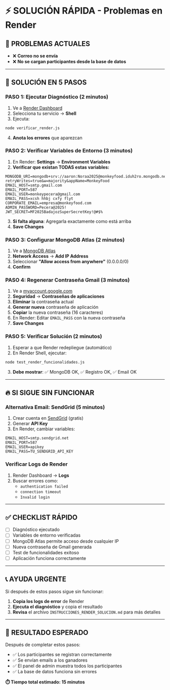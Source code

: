 # ⚡ SOLUCIÓN RÁPIDA - Problemas en Render

## 🚨 PROBLEMAS ACTUALES
- ❌ **Correo no se envía**
- ❌ **No se cargan participantes desde la base de datos**

---

## 🎯 SOLUCIÓN EN 5 PASOS

### PASO 1: Ejecutar Diagnóstico (2 minutos)

1. Ve a [Render Dashboard](https://dashboard.render.com)
2. Selecciona tu servicio → **Shell**
3. Ejecuta:
```bash
node verificar_render.js
```
4. **Anota los errores** que aparezcan

### PASO 2: Verificar Variables de Entorno (3 minutos)

1. En Render: **Settings** → **Environment Variables**
2. **Verificar que existan TODAS estas variables:**

```env
MONGODB_URI=mongodb+srv://aaron:Noraa2025@monkeyfood.iduh2ro.mongodb.net/?retryWrites=true&w=majority&appName=MonkeyFood
EMAIL_HOST=smtp.gmail.com
EMAIL_PORT=587
EMAIL_USER=monkeypecera@gmail.com
EMAIL_PASS=xcsh hhbj cxfy flyt
CORPORATE_EMAIL=empresa@monkeyfood.com
ADMIN_PASSWORD=Pecera@2025!
JWT_SECRET=MF2025BadajozSuperSecretKey!@#$%
```

3. **Si falta alguna**: Agregarla exactamente como está arriba
4. **Save Changes**

### PASO 3: Configurar MongoDB Atlas (2 minutos)

1. Ve a [MongoDB Atlas](https://cloud.mongodb.com)
2. **Network Access** → **Add IP Address**
3. Seleccionar **"Allow access from anywhere"** (0.0.0.0/0)
4. **Confirm**

### PASO 4: Regenerar Contraseña Gmail (3 minutos)

1. Ve a [myaccount.google.com](https://myaccount.google.com)
2. **Seguridad** → **Contraseñas de aplicaciones**
3. **Eliminar** la contraseña actual
4. **Generar nueva** contraseña de aplicación
5. **Copiar** la nueva contraseña (16 caracteres)
6. En Render: Editar `EMAIL_PASS` con la nueva contraseña
7. **Save Changes**

### PASO 5: Verificar Solución (2 minutos)

1. Esperar a que Render redepliegue (automático)
2. En Render Shell, ejecutar:
```bash
node test_render_funcionalidades.js
```
3. **Debe mostrar**: ✅ MongoDB OK, ✅ Registro OK, ✅ Email OK

---

## 🔥 SI SIGUE SIN FUNCIONAR

### Alternativa Email: SendGrid (5 minutos)

1. Crear cuenta en [SendGrid](https://sendgrid.com) (gratis)
2. Generar **API Key**
3. En Render, cambiar variables:
```env
EMAIL_HOST=smtp.sendgrid.net
EMAIL_PORT=587
EMAIL_USER=apikey
EMAIL_PASS=TU_SENDGRID_API_KEY
```

### Verificar Logs de Render

1. Render Dashboard → **Logs**
2. Buscar errores como:
   - `authentication failed`
   - `connection timeout`
   - `Invalid login`

---

## ✅ CHECKLIST RÁPIDO

- [ ] Diagnóstico ejecutado
- [ ] Variables de entorno verificadas
- [ ] MongoDB Atlas permite acceso desde cualquier IP
- [ ] Nueva contraseña de Gmail generada
- [ ] Test de funcionalidades exitoso
- [ ] Aplicación funciona correctamente

---

## 📞 AYUDA URGENTE

Si después de estos pasos sigue sin funcionar:

1. **Copia los logs de error** de Render
2. **Ejecuta el diagnóstico** y copia el resultado
3. **Revisa** el archivo `INSTRUCCIONES_RENDER_SOLUCION.md` para más detalles

---

## 🎉 RESULTADO ESPERADO

Después de completar estos pasos:
- ✅ Los participantes se registran correctamente
- ✅ Se envían emails a los ganadores
- ✅ El panel de admin muestra todos los participantes
- ✅ La base de datos funciona sin errores

**⏱️ Tiempo total estimado: 15 minutos**